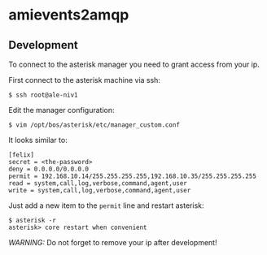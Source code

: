 # amievents2amqp

## Development

To connect to the asterisk manager you need to grant access from your ip.

First connect to the asterisk machine via ssh:

```
$ ssh root@ale-niv1
```

Edit the manager configuration:

```
$ vim /opt/bos/asterisk/etc/manager_custom.conf
```

It looks similar to:

```
[felix]
secret = <the-password>
deny = 0.0.0.0/0.0.0.0
permit = 192.168.10.14/255.255.255.255,192.168.10.35/255.255.255.255
read = system,call,log,verbose,command,agent,user
write = system,call,log,verbose,command,agent,user
```

Just add a new item to the `permit` line and restart asterisk:

```
$ asterisk -r
asterisk> core restart when convenient
```

*WARNING:* Do not forget to remove your ip after development!
